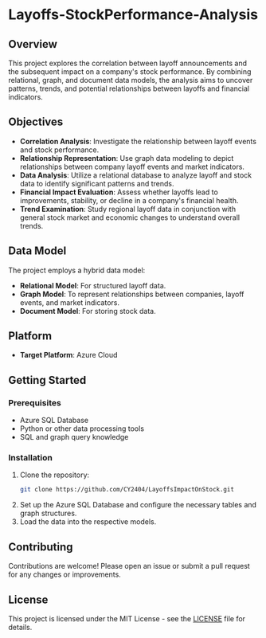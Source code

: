 # Layoffs-StockPerformance-Analysis

## Overview

This project explores the correlation between layoff announcements and the subsequent impact on a company's stock performance. By combining relational, graph, and document data models, the analysis aims to uncover patterns, trends, and potential relationships between layoffs and financial indicators.

## Objectives

- **Correlation Analysis**: Investigate the relationship between layoff events and stock performance.
- **Relationship Representation**: Use graph data modeling to depict relationships between company layoff events and market indicators.
- **Data Analysis**: Utilize a relational database to analyze layoff and stock data to identify significant patterns and trends.
- **Financial Impact Evaluation**: Assess whether layoffs lead to improvements, stability, or decline in a company's financial health.
- **Trend Examination**: Study regional layoff data in conjunction with general stock market and economic changes to understand overall trends.

## Data Model

The project employs a hybrid data model:
- **Relational Model**: For structured layoff data.
- **Graph Model**: To represent relationships between companies, layoff events, and market indicators.
- **Document Model**: For storing stock data.

## Platform

- **Target Platform**: Azure Cloud

## Getting Started

### Prerequisites

- Azure SQL Database
- Python or other data processing tools
- SQL and graph query knowledge

### Installation

1. Clone the repository:
    ```bash
    git clone https://github.com/CY2404/LayoffsImpactOnStock.git
    ```
2. Set up the Azure SQL Database and configure the necessary tables and graph structures.
3. Load the data into the respective models.

## Contributing

Contributions are welcome! Please open an issue or submit a pull request for any changes or improvements.

## License

This project is licensed under the MIT License - see the [LICENSE](LICENSE.txt) file for details.
